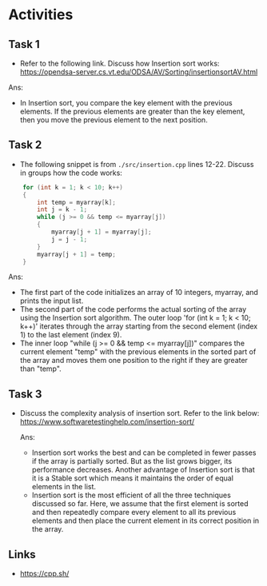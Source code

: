 # Activities

## Task 1

- Refer to the following link. Discuss how Insertion sort works:
  https://opendsa-server.cs.vt.edu/ODSA/AV/Sorting/insertionsortAV.html

Ans: 
  - In Insertion sort, you compare the key element with the previous elements. If the previous elements are greater than the key element, then you move the previous element to the next position.

## Task 2

- The following snippet is from `./src/insertion.cpp` lines 12-22. Discuss in groups how the code works:

```cpp
    for (int k = 1; k < 10; k++)
    {
        int temp = myarray[k];
        int j = k - 1;
        while (j >= 0 && temp <= myarray[j])
        {
            myarray[j + 1] = myarray[j];
            j = j - 1;
        }
        myarray[j + 1] = temp;
    }
```
Ans: 
  - The first part of the code initializes an array of 10 integers, myarray, and prints the input list.
  - The second part of the code performs the actual sorting of the array using the Insertion sort algorithm. The outer loop 'for (int k = 1; k < 10; k++)' iterates through the array starting from the second element (index 1) to the last element (index 9). 
  - The inner loop "while (j >= 0 && temp <= myarray[j])" compares the current element "temp" with the previous elements in the sorted part of the array and moves them one position to the right if they are greater than "temp". 

## Task 3

- Discuss the complexity analysis of insertion sort. Refer to the link below:
  https://www.softwaretestinghelp.com/insertion-sort/

  Ans: 
    - Insertion sort works the best and can be completed in fewer passes if the array is partially sorted. But as the list grows bigger, its performance decreases. Another advantage of Insertion sort is that it is a Stable sort which means it maintains the order of equal elements in the list.
    - Insertion sort is the most efficient of all the three techniques discussed so far. Here, we assume that the first element is sorted and then repeatedly compare every element to all its previous elements and then place the current element in its correct position in the array.

## Links

- https://cpp.sh/
